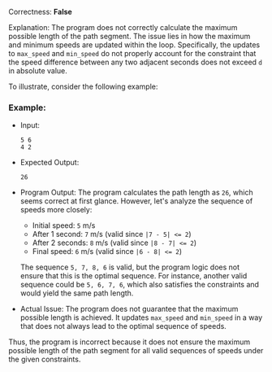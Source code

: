 Correctness: **False**

Explanation: The program does not correctly calculate the maximum possible length of the path segment. The issue lies in how the maximum and minimum speeds are updated within the loop. Specifically, the updates to `max_speed` and `min_speed` do not properly account for the constraint that the speed difference between any two adjacent seconds does not exceed `d` in absolute value.

To illustrate, consider the following example:

### Example:
- Input:
  ```
  5 6
  4 2
  ```

- Expected Output:
  ```
  26
  ```

- Program Output:
  The program calculates the path length as `26`, which seems correct at first glance. However, let's analyze the sequence of speeds more closely:

  - Initial speed: `5` m/s
  - After 1 second: `7` m/s (valid since `|7 - 5| <= 2`)
  - After 2 seconds: `8` m/s (valid since `|8 - 7| <= 2`)
  - Final speed: `6` m/s (valid since `|6 - 8| <= 2`)

  The sequence `5, 7, 8, 6` is valid, but the program logic does not ensure that this is the optimal sequence. For instance, another valid sequence could be `5, 6, 7, 6`, which also satisfies the constraints and would yield the same path length.

- Actual Issue:
  The program does not guarantee that the maximum possible length is achieved. It updates `max_speed` and `min_speed` in a way that does not always lead to the optimal sequence of speeds.

Thus, the program is incorrect because it does not ensure the maximum possible length of the path segment for all valid sequences of speeds under the given constraints.